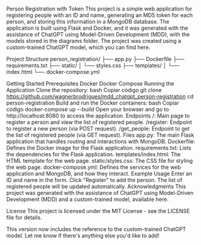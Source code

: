 Person Registration with Token
This project is a simple web application for registering people with an ID and name, generating an MD5 token for each person, and storing this information in a MongoDB database. The application is built using Flask and Docker, and it was generated with the assistance of ChatGPT using Model-Driven Development (MDD), with the models stored in the diagrams folder. The project was created using a custom-trained ChatGPT model, which you can find here.

Project Structure
person_registration/
├── app.py
├── Dockerfile
├── requirements.txt
├── static/
│   └── styles.css
├── templates/
│   └── index.html
└── docker-compose.yml


Getting Started
Prerequisites
Docker
Docker Compose
Running the Application
Clone the repository:
bash
Copiar código
git clone https://github.com/wagnerbrodrigues/mdd_chatgpt_person-registration
cd person-registration
Build and run the Docker containers:
bash
Copiar código
docker-compose up --build
Open your browser and go to http://localhost:8080 to access the application.
Endpoints
/: Main page to register a person and view the list of registered people.
/register: Endpoint to register a new person (via POST request).
/get_people: Endpoint to get the list of registered people (via GET request).
Files
app.py: The main Flask application that handles routing and interactions with MongoDB.
Dockerfile: Defines the Docker image for the Flask application.
requirements.txt: Lists the dependencies for the Flask application.
templates/index.html: The HTML template for the web page.
static/styles.css: The CSS file for styling the web page.
docker-compose.yml: Defines the services for the web application and MongoDB, and how they interact.
Example Usage
Enter an ID and name in the form.
Click "Register" to add the person.
The list of registered people will be updated automatically.
Acknowledgments
This project was generated with the assistance of ChatGPT using Model-Driven Development (MDD) and a custom-trained model, available here.

License
This project is licensed under the MIT License - see the LICENSE file for details.

This version now includes the reference to the custom-trained ChatGPT model. Let me know if there's anything else you'd like to add!

